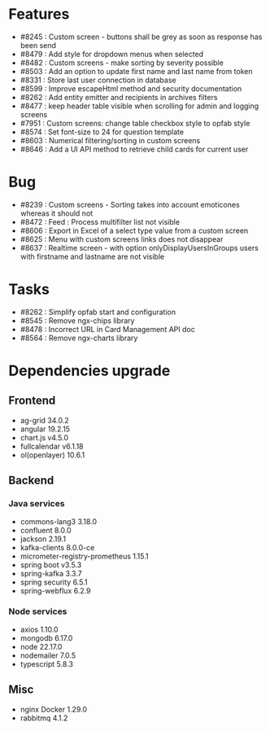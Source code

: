 
# Features

- #8245 : Custom screen - buttons shall be grey as soon as response has been send
- #8479 : Add style for dropdown menus when selected
- #8482 : Custom screens - make sorting by severity possible
- #8503 : Add an option to update first name and last name from token
- #8331 : Store last user connection in database
- #8599 : Improve escapeHtml method and security documentation
- #8262 : Add entity emitter and recipients in archives filters
- #8477 : keep header table visible when scrolling for admin and logging screens
- #7951 : Custom screens: change table checkbox style to opfab style
- #8574 : Set font-size to 24 for question template
- #8603 : Numerical filtering/sorting in custom screens
- #8646 : Add a UI API method to retrieve child cards for current user

# Bug

- #8239 : Custom screens - Sorting takes into account emoticones whereas it should not
- #8472 : Feed : Process multifilter list not visible
- #8606 : Export in Excel of a select type value from a custom screen
- #8625 : Menu with custom screens links does not disappear
- #8637 : Realtime screen - with option onlyDisplayUsersInGroups users with firstname and lastname are not visible

# Tasks

- #8262 : Simplify opfab start and configuration
- #8545 : Remove ngx-chips library
- #8478 : Incorrect URL in Card Management API doc
- #8564 : Remove ngx-charts library
  
# Dependencies upgrade

## Frontend

- ag-grid 34.0.2
- angular 19.2.15
- chart.js v4.5.0
- fullcalendar v6.1.18
- ol(openlayer) 10.6.1
  
## Backend 


### Java services 

- commons-lang3 3.18.0
- confluent 8.0.0
- jackson 2.19.1
- kafka-clients 8.0.0-ce
- micrometer-registry-prometheus 1.15.1
- spring boot v3.5.3
- spring-kafka 3.3.7
- spring security 6.5.1
- spring-webflux 6.2.9
  
### Node services
 - axios 1.10.0
 - mongodb 6.17.0
 - node 22.17.0
 - nodemailer 7.0.5
 - typescript 5.8.3

## Misc

- nginx Docker 1.29.0
- rabbitmq 4.1.2






